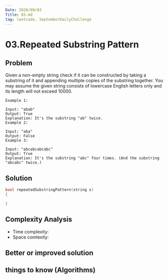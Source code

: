 ```yaml
---
Date: 2020/09/03
Title: 03.md 
tag: leetcode, SeptemberDailyChallenge
---
```

# 03.Repeated Substring Pattern

## Problem
Given a non-empty string check if it can be constructed by taking a substring of it and appending multiple copies of the substring together. You may assume the given string consists of lowercase English letters only and its length will not exceed 10000.
```
Example 1:

Input: "abab"
Output: True
Explanation: It's the substring "ab" twice.
Example 2:

Input: "aba"
Output: False
Example 3:

Input: "abcabcabcabc"
Output: True
Explanation: It's the substring "abc" four times. (And the substring "abcabc" twice.)
```
## Solution
```cpp
bool repeatedSubstringPattern(string s)
{

}
```
## Complexity Analysis
- Time complexity:
- Space comlexity:
## Better or improved solution

## things to know (Algorithms)
